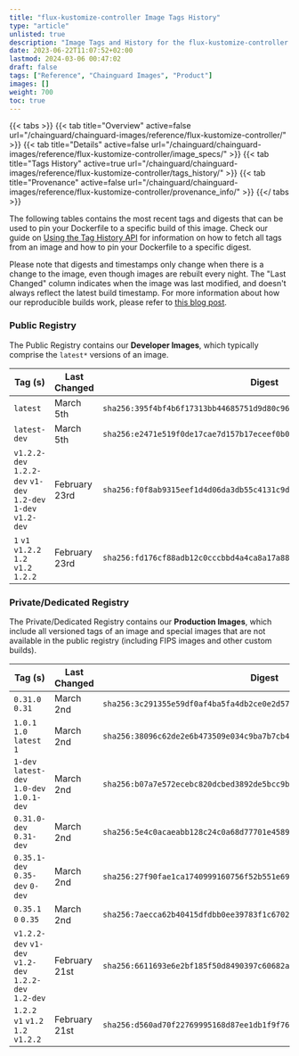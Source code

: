 ```yaml
---
title: "flux-kustomize-controller Image Tags History"
type: "article"
unlisted: true
description: "Image Tags and History for the flux-kustomize-controller Chainguard Image"
date: 2023-06-22T11:07:52+02:00
lastmod: 2024-03-06 00:47:02
draft: false
tags: ["Reference", "Chainguard Images", "Product"]
images: []
weight: 700
toc: true
---
```


{{< tabs >}}
{{< tab title="Overview" active=false url="/chainguard/chainguard-images/reference/flux-kustomize-controller/" >}}
{{< tab title="Details" active=false url="/chainguard/chainguard-images/reference/flux-kustomize-controller/image_specs/" >}}
{{< tab title="Tags History" active=true url="/chainguard/chainguard-images/reference/flux-kustomize-controller/tags_history/" >}}
{{< tab title="Provenance" active=false url="/chainguard/chainguard-images/reference/flux-kustomize-controller/provenance_info/" >}}
{{</ tabs >}}

The following tables contains the most recent tags and digests that can be used to pin your Dockerfile to a specific build of this image. Check our guide on [Using the Tag History API](/chainguard/chainguard-images/using-the-tag-history-api/) for information on how to fetch all tags from an image and how to pin your Dockerfile to a specific digest.

Please note that digests and timestamps only change when there is a change to the image, even though images are rebuilt every night. The "Last Changed" column indicates when the image was last modified, and doesn't always reflect the latest build timestamp. For more information about how our reproducible builds work, please refer to [this blog post](https://www.chainguard.dev/unchained/reproducing-chainguards-reproducible-image-builds).

### Public Registry
The Public Registry contains our **Developer Images**, which typically comprise the `latest*` versions of an image.

| Tag (s)                                                         | Last Changed  | Digest                                                                    |
|-----------------------------------------------------------------|---------------|---------------------------------------------------------------------------|
|  `latest`                                                       | March 5th     | `sha256:395f4bf4b6f17313bb44685751d9d80c96c8a337ea9e5f9d73352e330ad44c41` |
|  `latest-dev`                                                   | March 5th     | `sha256:e2471e519f0de17cae7d157b17eceef0b038cfae68c087c6c4c9e89040126b70` |
|  `v1.2.2-dev` `1.2.2-dev` `v1-dev` `1.2-dev` `1-dev` `v1.2-dev` | February 23rd | `sha256:f0f8ab9315eef1d4d06da3db55c4131c9d2d4e8ec1f61a148910abad4bc16706` |
|  `1` `v1` `v1.2.2` `1.2` `v1.2` `1.2.2`                         | February 23rd | `sha256:fd176cf88adb12c0cccbbd4a4ca8a17a8872970ba4600d5d42c6bd1626309277` |


### Private/Dedicated Registry
The Private/Dedicated Registry contains our **Production Images**, which include all versioned tags of an image and special images that are not available in the public registry (including FIPS images and other custom builds).

| Tag (s)                                                 | Last Changed  | Digest                                                                    |
|---------------------------------------------------------|---------------|---------------------------------------------------------------------------|
|  `0.31.0` `0.31`                                        | March 2nd     | `sha256:3c291355e59df0af4ba5fa4db2ce0e2d57a96d64466268e54c2f6becdaa140f8` |
|  `1.0.1` `1.0` `latest` `1`                             | March 2nd     | `sha256:38096c62de2e6b473509e034c9ba7b7cb466a4a7cad416fb09183c73a5bf1843` |
|  `1-dev` `latest-dev` `1.0-dev` `1.0.1-dev`             | March 2nd     | `sha256:b07a7e572ecebc820dcbed3892de5bcc9b77cf26ac6b4299401b20ae37a4f92c` |
|  `0.31.0-dev` `0.31-dev`                                | March 2nd     | `sha256:5e4c0acaeabb128c24c0a68d77701e4589564362cbef395b16da7a8c026d713c` |
|  `0.35.1-dev` `0.35-dev` `0-dev`                        | March 2nd     | `sha256:27f90fae1ca1740999160756f52b551e69714d9ec044a308f80ffd99575153e5` |
|  `0.35.1` `0` `0.35`                                    | March 2nd     | `sha256:7aecca62b40415dfdbb0ee39783f1c6702a266f04d6a8332b8f203b05deeef1a` |
|  `v1.2.2-dev` `v1-dev` `v1.2-dev` `1.2.2-dev` `1.2-dev` | February 21st | `sha256:6611693e6e2bf185f50d8490397c60682aa2f46193b24b598f5f3efe0dbe1cd3` |
|  `1.2.2` `v1` `v1.2` `1.2` `v1.2.2`                     | February 21st | `sha256:d560ad70f22769995168d87ee1db1f9f760aebd40ca0edb194658c820ee9ace1` |

